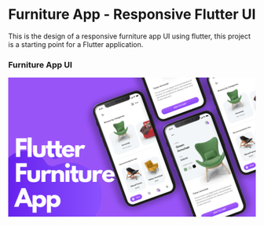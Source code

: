 # Furniture App - Responsive Flutter UI

This is the design of a responsive furniture app UI using flutter, this project is a starting point for a Flutter application.
### Furniture App UI


![App UI](ui.png)
